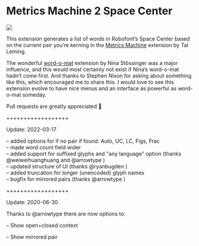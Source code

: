 Metrics Machine 2 Space Center
==============================

![](MM2SS.gif)

This extension generates a list of words in Robofont’s Space Center based on the current pair you’re kerning in the [Metrics Machine] extension by Tal Leming.

The wonderful [word-o-mat] extension by Nina Stössinger was a major influence, and this would most certainly not exist if Nina’s word-o-mat hadn’t come first. And thanks to Stephen Nixon for asking about something like this, which encouraged me to share this. I would love to see this extension evolve to have nice menus and an interface as powerful as word-o-mat someday.

Pull requests are greatly appreciated 🙏

++++++++++++++++++

Update: 2022-03-17

– added options for if no pair if found: Auto, UC, LC, Figs, Frac  
– made word count field wider  
– added support for suffixed glyphs and "any language" option (thanks @weiweihuanghuang and @arrowtype )  
– updated structure of UI (thanks @ryanbugden )  
– added truncation for longer (unencoded) glyph names  
– bugfix for mirrored pairs (thanks @arrowtype )    




++++++++++++++++++

Update: 2020-06-30

Thanks to @arrowtype there are now options to:

– Show open+closed context

– Show mirrored pair 


[Metrics Machine]: https://extensionstore.robofont.com/extensions/metricsMachine/
[word-o-mat]: https://github.com/ninastoessinger/word-o-mat
